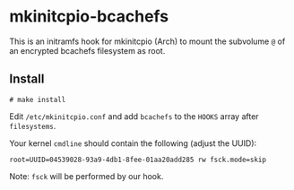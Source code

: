 # mkinitcpio-bcachefs

This is an initramfs hook for mkinitcpio (Arch) to mount the subvolume `@` of an encrypted bcachefs filesystem as root.

## Install

```
# make install
```

Edit `/etc/mkinitcpio.conf` and add `bcachefs` to the `HOOKS` array after `filesystems`.

Your kernel `cmdline` should contain the following (adjust the UUID):

```
root=UUID=04539028-93a9-4db1-8fee-01aa20add285 rw fsck.mode=skip
```

Note: `fsck` will be performed by our hook.
